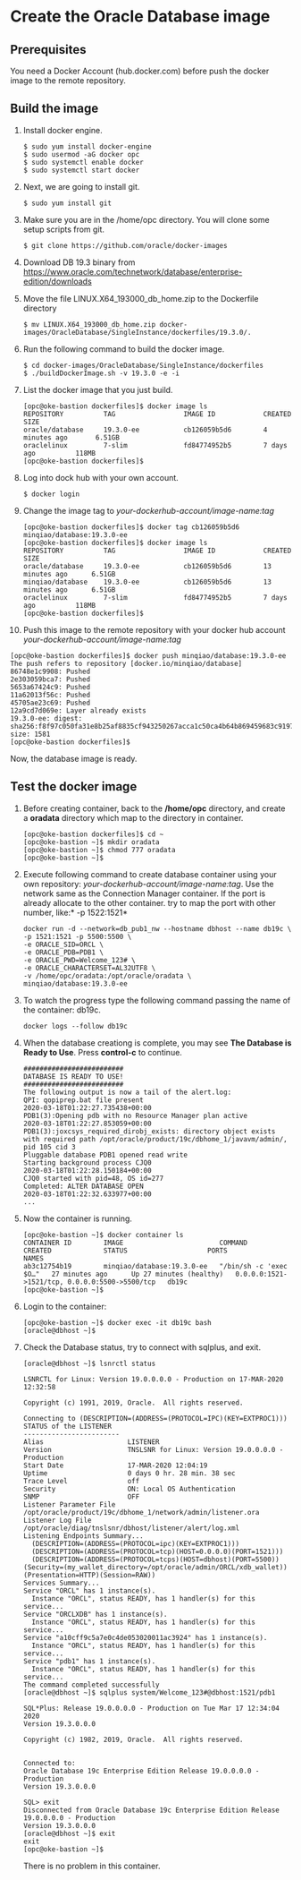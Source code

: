 # Create the Oracle Database image

## Prerequisites

You need a Docker Account (hub.docker.com) before push the docker image to the remote repository.

## Build the image

1. Install docker engine.

   ```
   $ sudo yum install docker-engine
   $ sudo usermod -aG docker opc
   $ sudo systemctl enable docker
   $ sudo systemctl start docker
   ```

2. Next, we are going to install git.

   ```
   $ sudo yum install git
   ```

3. Make sure you are in the /home/opc directory. You will clone some setup scripts from git.

   ```
   $ git clone https://github.com/oracle/docker-images
   ```

4. Download DB 19.3 binary from https://www.oracle.com/technetwork/database/enterprise-edition/downloads

5. Move the file LINUX.X64_193000_db_home.zip to the Dockerfile directory

   ```
   $ mv LINUX.X64_193000_db_home.zip docker-images/OracleDatabase/SingleInstance/dockerfiles/19.3.0/.
   ```

6. Run the following command to build the docker image.

   ```
   $ cd docker-images/OracleDatabase/SingleInstance/dockerfiles
   $ ./buildDockerImage.sh -v 19.3.0 -e -i
   ```

7. List the docker image that you just build.

   ```
   [opc@oke-bastion dockerfiles]$ docker image ls
   REPOSITORY          TAG                 IMAGE ID            CREATED             SIZE
   oracle/database     19.3.0-ee           cb126059b5d6        4 minutes ago       6.51GB
   oraclelinux         7-slim              fd84774952b5        7 days ago          118MB
   [opc@oke-bastion dockerfiles]$
   ```

8. Log into dock hub with your own account.

   ```
   $ docker login
   ```

9. Change the image tag to *your-dockerhub-account/image-name:tag*

   ```
   [opc@oke-bastion dockerfiles]$ docker tag cb126059b5d6 minqiao/database:19.3.0-ee
   [opc@oke-bastion dockerfiles]$ docker image ls
   REPOSITORY          TAG                 IMAGE ID            CREATED             SIZE
   oracle/database     19.3.0-ee           cb126059b5d6        13 minutes ago      6.51GB
   minqiao/database    19.3.0-ee           cb126059b5d6        13 minutes ago      6.51GB
   oraclelinux         7-slim              fd84774952b5        7 days ago          118MB
   [opc@oke-bastion dockerfiles]$
   ```

10. Push this image to the remote repository with your docker hub account *your-dockerhub-account/image-name:tag*

   ```
   [opc@oke-bastion dockerfiles]$ docker push minqiao/database:19.3.0-ee
   The push refers to repository [docker.io/minqiao/database]
   86748e1c9908: Pushed 
   2e303059bca7: Pushed 
   5653a67424c9: Pushed 
   11a62013f56c: Pushed 
   45705ae23c69: Pushed 
   12a9cd7d069e: Layer already exists 
   19.3.0-ee: digest: sha256:f8f97c050fa31e8b25af8835cf943250267acca1c50ca4b64b869459683c9197 size: 1581
   [opc@oke-bastion dockerfiles]$ 
   ```

Now, the database image is ready.

## Test the docker image

1. Before creating container, back to the **/home/opc** directory, and create a **oradata** directory which map to the directory in container.

   ```
   [opc@oke-bastion dockerfiles]$ cd ~
   [opc@oke-bastion ~]$ mkdir oradata
   [opc@oke-bastion ~]$ chmod 777 oradata 
   [opc@oke-bastion ~]$
   ```
   
3. Execute following command  to create database container using your own repository: *your-dockerhub-account/image-name:tag*. Use the network same as the Connection Manager container. If the port is already allocate to the other container. try to map the port with other number, like:* -p 1522:1521*

   ```
   docker run -d --network=db_pub1_nw --hostname dbhost --name db19c \
   -p 1521:1521 -p 5500:5500 \
   -e ORACLE_SID=ORCL \
   -e ORACLE_PDB=PDB1 \
   -e ORACLE_PWD=Welcome_123# \
   -e ORACLE_CHARACTERSET=AL32UTF8 \
   -v /home/opc/oradata:/opt/oracle/oradata \
   minqiao/database:19.3.0-ee
   ```

4. To watch the progress type the following command passing the name of the container: db19c.

   ```
   docker logs --follow db19c
   ```

5. When the database creationg is complete, you may see **The Database is Ready to Use**.  Press **control-c** to continue.

   ```
   #########################
   DATABASE IS READY TO USE!
   #########################
   The following output is now a tail of the alert.log:
   QPI: qopiprep.bat file present
   2020-03-18T01:22:27.735438+00:00
   PDB1(3):Opening pdb with no Resource Manager plan active
   2020-03-18T01:22:27.853059+00:00
   PDB1(3):joxcsys_required_dirobj_exists: directory object exists with required path /opt/oracle/product/19c/dbhome_1/javavm/admin/, pid 105 cid 3
   Pluggable database PDB1 opened read write
   Starting background process CJQ0
   2020-03-18T01:22:28.150184+00:00
   CJQ0 started with pid=48, OS id=277 
   Completed: ALTER DATABASE OPEN
   2020-03-18T01:22:32.633977+00:00
   ...
   ```

6. Now the container is running.

   ```
   [opc@oke-bastion ~]$ docker container ls
   CONTAINER ID        IMAGE                        COMMAND                  CREATED             STATUS                    PORTS                                            NAMES
   ab3c12754b19        minqiao/database:19.3.0-ee   "/bin/sh -c 'exec $O…"   27 minutes ago      Up 27 minutes (healthy)   0.0.0.0:1521->1521/tcp, 0.0.0.0:5500->5500/tcp   db19c
   [opc@oke-bastion ~]$
   ```

7. Login to the container:

   ```
   [opc@oke-bastion ~]$ docker exec -it db19c bash
   [oracle@dbhost ~]$ 
   ```

8. Check the Database status, try to connect with sqlplus, and exit.

   ```
   [oracle@dbhost ~]$ lsnrctl status
   
   LSNRCTL for Linux: Version 19.0.0.0.0 - Production on 17-MAR-2020 12:32:58
   
   Copyright (c) 1991, 2019, Oracle.  All rights reserved.
   
   Connecting to (DESCRIPTION=(ADDRESS=(PROTOCOL=IPC)(KEY=EXTPROC1)))
   STATUS of the LISTENER
   ------------------------
   Alias                     LISTENER
   Version                   TNSLSNR for Linux: Version 19.0.0.0.0 - Production
   Start Date                17-MAR-2020 12:04:19
   Uptime                    0 days 0 hr. 28 min. 38 sec
   Trace Level               off
   Security                  ON: Local OS Authentication
   SNMP                      OFF
   Listener Parameter File   /opt/oracle/product/19c/dbhome_1/network/admin/listener.ora
   Listener Log File         /opt/oracle/diag/tnslsnr/dbhost/listener/alert/log.xml
   Listening Endpoints Summary...
     (DESCRIPTION=(ADDRESS=(PROTOCOL=ipc)(KEY=EXTPROC1)))
     (DESCRIPTION=(ADDRESS=(PROTOCOL=tcp)(HOST=0.0.0.0)(PORT=1521)))
     (DESCRIPTION=(ADDRESS=(PROTOCOL=tcps)(HOST=dbhost)(PORT=5500))(Security=(my_wallet_directory=/opt/oracle/admin/ORCL/xdb_wallet))(Presentation=HTTP)(Session=RAW))
   Services Summary...
   Service "ORCL" has 1 instance(s).
     Instance "ORCL", status READY, has 1 handler(s) for this service...
   Service "ORCLXDB" has 1 instance(s).
     Instance "ORCL", status READY, has 1 handler(s) for this service...
   Service "a10cff9c5a7e0c4de053020011ac3924" has 1 instance(s).
     Instance "ORCL", status READY, has 1 handler(s) for this service...
   Service "pdb1" has 1 instance(s).
     Instance "ORCL", status READY, has 1 handler(s) for this service...
   The command completed successfully
   [oracle@dbhost ~]$ sqlplus system/Welcome_123#@dbhost:1521/pdb1
   
   SQL*Plus: Release 19.0.0.0.0 - Production on Tue Mar 17 12:34:04 2020
   Version 19.3.0.0.0
   
   Copyright (c) 1982, 2019, Oracle.  All rights reserved.
   
   
   Connected to:
   Oracle Database 19c Enterprise Edition Release 19.0.0.0.0 - Production
   Version 19.3.0.0.0
   
   SQL> exit
   Disconnected from Oracle Database 19c Enterprise Edition Release 19.0.0.0.0 - Production
   Version 19.3.0.0.0
   [oracle@dbhost ~]$ exit
   exit
   [opc@oke-bastion ~]$ 
   ```

   There is no problem in this container.

